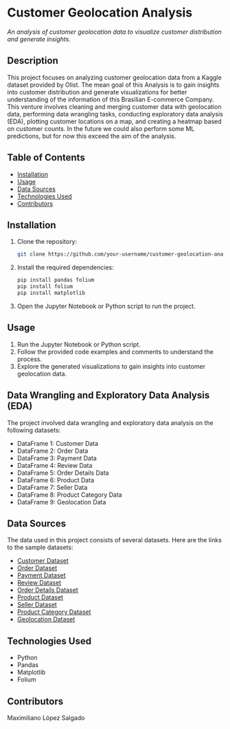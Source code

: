 # Customer Geolocation Analysis

*An analysis of customer geolocation data to visualize customer distribution and generate insights.*

## Description

This project focuses on analyzing customer geolocation data from a Kaggle dataset provided by Olist. The mean goal of this Analysis is to gain insights into customer distribution and generate visualizations for better understanding of the information of this Brasilian E-commerce Company. This venture involves cleaning and merging customer data with geolocation data, performing data wrangling tasks, conducting exploratory data analysis (EDA), plotting customer locations on a map, and creating a heatmap based on customer counts. In the future we could also perform some ML predictions, but for now this exceed the aim of the analysis.

## Table of Contents

- [Installation](#installation)
- [Usage](#usage)
- [Data Sources](#data-sources)
- [Technologies Used](#technologies-used)
- [Contributors](#contributors)

## Installation

1. Clone the repository: 
    ```bash   
    git clone https://github.com/your-username/customer-geolocation-analysis.git

2. Install the required dependencies:
    ```python
    pip install pandas folium
    pip install folium
    pip install matplotlib

3. Open the Jupyter Notebook or Python script to run the project.

## Usage

1. Run the Jupyter Notebook or Python script.
2. Follow the provided code examples and comments to understand the process.
3. Explore the generated visualizations to gain insights into customer geolocation data.

## Data Wrangling and Exploratory Data Analysis (EDA)

The project involved data wrangling and exploratory data analysis on the following datasets:
- DataFrame 1: Customer Data
- DataFrame 2: Order Data
- DataFrame 3: Payment Data
- DataFrame 4: Review Data
- DataFrame 5: Order Details Data
- DataFrame 6: Product Data
- DataFrame 7: Seller Data
- DataFrame 8: Product Category Data
- DataFrame 9: Geolocation Data

## Data Sources

The data used in this project consists of several datasets. Here are the links to the sample datasets:

- [Customer Dataset](https://www.kaggle.com/datasets/olistbr/brazilian-ecommerce)
- [Order Dataset](https://www.kaggle.com/datasets/olistbr/brazilian-ecommerce)
- [Payment Dataset](https://www.kaggle.com/datasets/olistbr/brazilian-ecommerce)
- [Review Dataset](https://www.kaggle.com/datasets/olistbr/brazilian-ecommerce)
- [Order Details Dataset](https://www.kaggle.com/datasets/olistbr/brazilian-ecommerce)
- [Product Dataset](https://www.kaggle.com/datasets/olistbr/brazilian-ecommerce)
- [Seller Dataset](https://www.kaggle.com/datasets/olistbr/brazilian-ecommerce)
- [Product Category Dataset](https://www.kaggle.com/datasets/olistbr/brazilian-ecommerce)
- [Geolocation Dataset](https://www.kaggle.com/datasets/olistbr/brazilian-ecommerce)

## Technologies Used
- Python
- Pandas
- Matplotlib
- Folium

## Contributors
Maximiliano López Salgado


